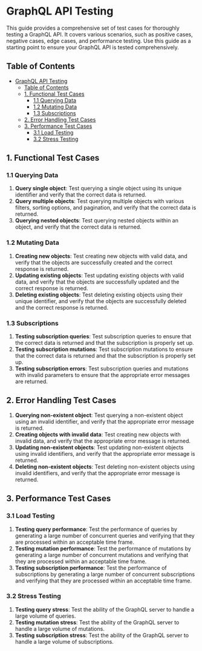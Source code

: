 # GraphQL API Testing 

This guide provides a comprehensive set of test cases for thoroughly testing a GraphQL API. It covers various scenarios, such as positive cases, negative cases, edge cases, and performance testing. Use this guide as a starting point to ensure your GraphQL API is tested comprehensively.

## Table of Contents

- [GraphQL API Testing](#graphql-api-testing)
  - [Table of Contents](#table-of-contents)
  - [1. Functional Test Cases ](#1-functional-test-cases-)
    - [1.1 Querying Data ](#11-querying-data-)
    - [1.2 Mutating Data ](#12-mutating-data-)
    - [1.3 Subscriptions ](#13-subscriptions-)
  - [2. Error Handling Test Cases ](#2-error-handling-test-cases-)
  - [3. Performance Test Cases ](#3-performance-test-cases-)
    - [3.1 Load Testing ](#31-load-testing-)
    - [3.2 Stress Testing ](#32-stress-testing-)

## 1. Functional Test Cases <a name="functional-test-cases"></a>

### 1.1 Querying Data <a name="querying-data"></a>

1. **Query single object**: Test querying a single object using its unique identifier and verify that the correct data is returned.
2. **Query multiple objects**: Test querying multiple objects with various filters, sorting options, and pagination, and verify that the correct data is returned.
3. **Querying nested objects**: Test querying nested objects within an object, and verify that the correct data is returned.

### 1.2 Mutating Data <a name="mutating-data"></a>

1. **Creating new objects**: Test creating new objects with valid data, and verify that the objects are successfully created and the correct response is returned.
2. **Updating existing objects**: Test updating existing objects with valid data, and verify that the objects are successfully updated and the correct response is returned.
3. **Deleting existing objects**: Test deleting existing objects using their unique identifier, and verify that the objects are successfully deleted and the correct response is returned.

### 1.3 Subscriptions <a name="subscriptions"></a>

1. **Testing subscription queries**: Test subscription queries to ensure that the correct data is returned and that the subscription is properly set up.
2. **Testing subscription mutations**: Test subscription mutations to ensure that the correct data is returned and that the subscription is properly set up.
3. **Testing subscription errors**: Test subscription queries and mutations with invalid parameters to ensure that the appropriate error messages are returned.

## 2. Error Handling Test Cases <a name="error-handling-test-cases"></a>

1. **Querying non-existent object**: Test querying a non-existent object using an invalid identifier, and verify that the appropriate error message is returned.
2. **Creating objects with invalid data**: Test creating new objects with invalid data, and verify that the appropriate error message is returned.
3. **Updating non-existent objects**: Test updating non-existent objects using invalid identifiers, and verify that the appropriate error message is returned.
4. **Deleting non-existent objects**: Test deleting non-existent objects using invalid identifiers, and verify that the appropriate error message is returned.

## 3. Performance Test Cases <a name="performance-test-cases"></a>

### 3.1 Load Testing <a name="load-testing"></a>

1. **Testing query performance**: Test the performance of queries by generating a large number of concurrent queries and verifying that they are processed within an acceptable time frame.
2. **Testing mutation performance**: Test the performance of mutations by generating a large number of concurrent mutations and verifying that they are processed within an acceptable time frame.
3. **Testing subscription performance**: Test the performance of subscriptions by generating a large number of concurrent subscriptions and verifying that they are processed within an acceptable time frame.

### 3.2 Stress Testing <a name="stress-testing"></a>

1. **Testing query stress**: Test the ability of the GraphQL server to handle a large volume of queries.
2. **Testing mutation stress**: Test the ability of the GraphQL server to handle a large volume of mutations.
3. **Testing subscription stress**: Test the ability of the GraphQL server to handle a large volume of subscriptions.